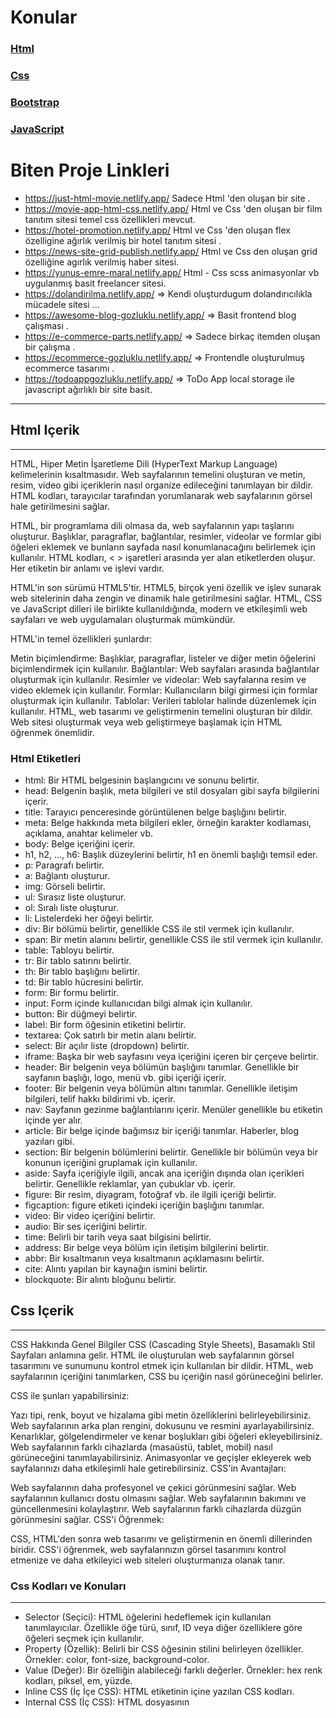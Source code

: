 # Konular

### [Html](#html-içerik)
### [Css](#css-içerik)
### [Bootstrap](#bootstrap-içerik)
### [JavaScript](#javascript-içerik)



# Biten Proje Linkleri 
- https://just-html-movie.netlify.app/   Sadece Html 'den oluşan bir site .
- https://movie-app-html-css.netlify.app/ Html ve Css 'den oluşan bir film tanıtım sitesi temel css özellikleri mevcut.
- https://hotel-promotion.netlify.app/ Html ve Css 'den oluşan flex özelligine ağırlık verilmiş bir hotel tanıtım sitesi .
- https://news-site-grid-publish.netlify.app/ Html ve Css den oluşan grid özelliğine agırlık verilmiş haber sitesi.
- https://yunus-emre-maral.netlify.app/  Html - Css scss animasyonlar vb  uygulanmış basit freelancer sitesi.
- https://dolandirilma.netlify.app/  => Kendi oluşturdugum dolandırıcılıkla mücadele sitesi ...
- https://awesome-blog-gozluklu.netlify.app/  => Basit frontend blog çalışması .
- https://e-commerce-parts.netlify.app/  => Sadece birkaç itemden oluşan bir çalışma .
- https://ecommerce-gozluklu.netlify.app/  => Frontendle oluşturulmuş  ecommerce tasarımı .
- https://todoappgozluklu.netlify.app/  => ToDo App local storage ile javascript ağırlıklı bir site basit.

---

## Html Içerik
---
HTML, Hiper Metin İşaretleme Dili (HyperText Markup Language) kelimelerinin kısaltmasıdır. Web sayfalarının temelini oluşturan ve metin, resim, video gibi içeriklerin nasıl organize edileceğini tanımlayan bir dildir. HTML kodları, tarayıcılar tarafından yorumlanarak web sayfalarının görsel hale getirilmesini sağlar.

HTML, bir programlama dili olmasa da, web sayfalarının yapı taşlarını oluşturur. Başlıklar, paragraflar, bağlantılar, resimler, videolar ve formlar gibi öğeleri eklemek ve bunların sayfada nasıl konumlanacağını belirlemek için kullanılır. HTML kodları, < > işaretleri arasında yer alan etiketlerden oluşur. Her etiketin bir anlamı ve işlevi vardır.

HTML'in son sürümü HTML5'tir. HTML5, birçok yeni özellik ve işlev sunarak web sitelerinin daha zengin ve dinamik hale getirilmesini sağlar. HTML, CSS ve JavaScript dilleri ile birlikte kullanıldığında, modern ve etkileşimli web sayfaları ve web uygulamaları oluşturmak mümkündür.

HTML'in temel özellikleri şunlardır:

Metin biçimlendirme: Başlıklar, paragraflar, listeler ve diğer metin öğelerini biçimlendirmek için kullanılır.
Bağlantılar: Web sayfaları arasında bağlantılar oluşturmak için kullanılır.
Resimler ve videolar: Web sayfalarına resim ve video eklemek için kullanılır.
Formlar: Kullanıcıların bilgi girmesi için formlar oluşturmak için kullanılır.
Tablolar: Verileri tablolar halinde düzenlemek için kullanılır.
HTML, web tasarımı ve geliştirmenin temelini oluşturan bir dildir. Web sitesi oluşturmak veya web geliştirmeye başlamak için HTML öğrenmek önemlidir.

### Html Etiketleri
- html: Bir HTML belgesinin başlangıcını ve sonunu belirtir.
- head: Belgenin başlık, meta bilgileri ve stil dosyaları gibi sayfa bilgilerini içerir.
- title: Tarayıcı penceresinde görüntülenen belge başlığını belirtir.
- meta: Belge hakkında meta bilgileri ekler, örneğin karakter kodlaması, açıklama, anahtar kelimeler vb.
- body: Belge içeriğini içerir.
- h1, h2, ..., h6: Başlık düzeylerini belirtir, h1 en önemli başlığı temsil eder.
- p: Paragrafı belirtir.
- a: Bağlantı oluşturur.
- img: Görseli belirtir.
- ul: Sırasız liste oluşturur.
- ol: Sıralı liste oluşturur.
- li: Listelerdeki her öğeyi belirtir.
- div: Bir bölümü belirtir, genellikle CSS ile stil vermek için kullanılır.
- span: Bir metin alanını belirtir, genellikle CSS ile stil vermek için kullanılır.
- table: Tabloyu belirtir.
- tr: Bir tablo satırını belirtir.
- th: Bir tablo başlığını belirtir.
- td: Bir tablo hücresini belirtir.
- form: Bir formu belirtir.
- input: Form içinde kullanıcıdan bilgi almak için kullanılır.
- button: Bir düğmeyi belirtir.
- label: Bir form öğesinin etiketini belirtir.
- textarea: Çok satırlı bir metin alanı belirtir.
- select: Bir açılır liste (dropdown) belirtir.
- iframe: Başka bir web sayfasını veya içeriğini içeren bir çerçeve belirtir.
- header: Bir belgenin veya bölümün başlığını tanımlar. Genellikle bir sayfanın başlığı, logo, menü vb. gibi içeriği içerir.
- footer: Bir belgenin veya bölümün altını tanımlar. Genellikle iletişim bilgileri, telif hakkı bildirimi vb. içerir.
- nav: Sayfanın gezinme bağlantılarını içerir. Menüler genellikle bu etiketin içinde yer alır.
- article: Bir belge içinde bağımsız bir içeriği tanımlar. Haberler, blog yazıları gibi.
- section: Bir belgenin bölümlerini belirtir. Genellikle bir bölümün veya bir konunun içeriğini gruplamak için kullanılır.
- aside: Sayfa içeriğiyle ilgili, ancak ana içeriğin dışında olan içerikleri belirtir. Genellikle reklamlar, yan çubuklar vb. içerir.
- figure: Bir resim, diyagram, fotoğraf vb. ile ilgili içeriği belirtir.
- figcaption: figure etiketi içindeki içeriğin başlığını tanımlar.
- video: Bir video içeriğini belirtir.
- audio: Bir ses içeriğini belirtir.
- time: Belirli bir tarih veya saat bilgisini belirtir.
- address: Bir belge veya bölüm için iletişim bilgilerini belirtir.
- abbr: Bir kısaltmanın veya kısaltmanın açıklamasını belirtir.
- cite: Alıntı yapılan bir kaynağın ismini belirtir.
- blockquote: Bir alıntı bloğunu belirtir.



## Css Içerik
---
CSS Hakkında Genel Bilgiler
CSS (Cascading Style Sheets), Basamaklı Stil Sayfaları anlamına gelir. HTML ile oluşturulan web sayfalarının görsel tasarımını ve sunumunu kontrol etmek için kullanılan bir dildir. HTML, web sayfalarının içeriğini tanımlarken, CSS bu içeriğin nasıl görüneceğini belirler.

CSS ile şunları yapabilirsiniz:

Yazı tipi, renk, boyut ve hizalama gibi metin özelliklerini belirleyebilirsiniz.
Web sayfalarının arka plan rengini, dokusunu ve resmini ayarlayabilirsiniz.
Kenarlıklar, gölgelendirmeler ve kenar boşlukları gibi öğeleri ekleyebilirsiniz.
Web sayfalarının farklı cihazlarda (masaüstü, tablet, mobil) nasıl görüneceğini tanımlayabilirsiniz.
Animasyonlar ve geçişler ekleyerek web sayfalarınızı daha etkileşimli hale getirebilirsiniz.
CSS'in Avantajları:

Web sayfalarının daha profesyonel ve çekici görünmesini sağlar.
Web sayfalarının kullanıcı dostu olmasını sağlar.
Web sayfalarının bakımını ve güncellenmesini kolaylaştırır.
Web sayfalarının farklı cihazlarda düzgün görünmesini sağlar.
CSS'i Öğrenmek:

CSS, HTML'den sonra web tasarımı ve geliştirmenin en önemli dillerinden biridir. CSS'i öğrenmek, web sayfalarınızın görsel tasarımını kontrol etmenize ve daha etkileyici web siteleri oluşturmanıza olanak tanır.

### Css Kodları ve Konuları
---
- Selector (Seçici): HTML öğelerini hedeflemek için kullanılan tanımlayıcılar. Özellikle öğe türü, sınıf, ID veya diğer özelliklere göre öğeleri seçmek için kullanılır.
- Property (Özellik): Belirli bir CSS öğesinin stilini belirleyen özellikler. Örnekler: color, font-size, background-color.
- Value (Değer): Bir özelliğin alabileceği farklı değerler. Örnekler: hex renk kodları, piksel, em, yüzde.
- Inline CSS (İç İçe CSS): HTML etiketinin içine yazılan CSS kodları.
- Internal CSS (İç CSS): HTML dosyasının <style> etiketi içine yazılan CSS kodları.
- External CSS (Harici CSS): CSS kodlarının ayrı bir dosyada (style.css gibi) saklandığı ve HTML dosyasına bağlandığı yöntem.
- Öncelik Sırası: Belirli bir öğenin birden fazla CSS kuralı varsa, öncelik sırası, son tanımlananın öncekileri geçersiz kılmasıdır (ID > sınıf > etiket > default).
- Box Model (Kutu Modeli): CSS'de her HTML öğesinin içeriği, kenar boşlukları (margin), dolgu (padding) ve kenarlık (border) olmak üzere dört bileşeni vardır.
- Display (Görüntüleme): Bir HTML öğesinin nasıl göründüğünü belirler. Örnekler: block, inline, inline-block.
- Pseudo Class (Yapay Sınıf): Belirli durumlar altında bir HTML öğesinin nasıl görüneceğini tanımlamak için kullanılan seçiciler. Örnekler: :hover, :active.
- Pseudo Elements (Yapay Öğeler): HTML öğelerinin belirli bir kısmına stillendirme uygulamak için kullanılan seçiciler. Örnekler: ::before, ::after.
- Transition (Geçiş): Belirli bir özelliğin belirli bir sürede nasıl değişeceğini tanımlayan CSS özelliği.
- Float (Yüzer): HTML öğelerini sayfa üzerinde sağa veya sola yüzmek için kullanılan bir CSS özelliği.
- Clearfix: Float özelliği uygulanan öğeleri temizlemek için kullanılan bir teknik.
- Box Shadow (Kutu Gölgeliği): Bir öğenin kenarlarına gölge efekti eklemek için kullanılan bir CSS özelliği.
- Font Family (Yazı Ailesi): Bir öğenin metin içeriği için kullanılacak yazı tipi ailesini belirlemek için kullanılır.
- Background (Arka Plan): Bir öğenin arka planını stilize etmek için kullanılır. Özellikler arasında background-color, background-image yer alır.
- Position (Konum): Bir öğenin belirli bir konumda yer almasını belirlemek için kullanılır. Özellikler arasında static, relative, absolute, fixed, sticky yer alır.
- Transform (Dönüşüm): Bir öğenin boyutunu, şeklini veya konumunu değiştirmek için kullanılır. Özellikler arasında translate, rotate, scale yer alır.
- Sticky Position (Yapışkan Konum): Relative gibi davranır, ancak aşağı kaydırıldığında sabitlenir ve ekrandan kaybolmaz, tekrar yukarı kaydırıldığında normal davranışına döner.
- Icon Ekleme: Font Awesome gibi kütüphanelerden icon eklemek için i etiketi kullanılır. Örneğin: <i class="fas fa-home"></i>.
- Background Opacity (Arka Plan Saydamlığı): Background renginin saydamlığını ayarlamak için opacity özelliği kullanılır. Örneğin: background-color: rgba(255, 0, 0, 0.5); (0 ile 1 arasında bir değer).
- Background Gradients (Arka Plan Gradyanları): CSS ile arka plana gradyanlar (geçişler) eklemek için linear-gradient, radial-gradient, conic-gradient gibi fonksiyonlar kullanılır.
- Background Image (Arka Plan Resmi): Bir öğenin arka planına resim eklemek için background-image özelliği kullanılır.
- Clip-path (Kırpma Yolu): Bir öğenin şeklini kırpma yolu belirleyerek değiştirmek için kullanılır. Örneğin: clip-path: polygon(0 0, 100% 0, 100% 90%, 0 100%);.
- Attribute Selector (Özellik Seçici): HTML öğelerini belirli özelliklere göre seçmek için kullanılır. Örneğin: [title], [class^="active"], [data-target="menu"].
- Responsive Tasarım (Duyarlı Tasarım): Farklı cihaz ve ekran boyutlarına uyum sağlayacak şekilde tasarım yapmak için media queries kullanılır.
- Flexbox: CSS'de yer alan bir layout modelidir ve elemanların dizilimini kontrol etmek için kullanılır. Örnek özellikler: display: flex, flex-direction, justify-content, align-items, flex-grow, flex-basis, order.
- CSS Degişken Tanımlama (CSS Variables): Değişkenler CSS'de tanımlanabilir ve tekrar kullanılabilir. Örnek: :root { --primary-color: #ff0000; }.
- Media Queries (Ortam Sorguları): Farklı cihazlara uyumlu tasarımlar oluşturmak için kullanılır. Ekran genişliği, cihaz türü gibi faktörlere göre stillendirme yapmayı sağlar.
- Font Awesome Icons: Proje ve web sitelerinde ikonları kolayca kullanmak için Font Awesome gibi ikon kütüphaneleri tercih edilebilir.
- CSS Grid : Layout oluşturmak için kullanılan güçlü bir CSS özelliğidir. Özelleştirilmiş satır ve sütunlar oluşturarak içerikleri yerleştirmeye izin verir.
- Css Animation : Css animate kütüphanesini   kullanabilirsin derin bir konu arastır ...


## Bootstrap Içerik
Renkler ve Yazı Stilleri
- text-primary: Yazının rengini değiştirir.
- btn btn-danger veya btn btn-outline-danger: Butonların rengini belirler.
- btn-lg: Büyük butonlar oluşturur.
- btn-block: Butonları satır boyunca genişletir.
- text-muted: Soluk bir yazı rengi oluşturur.
- lead: Paragraf okunabilirliğini artırır.
- text-lowercase: Yazıları küçük harfe dönüştürür.
- text-uppercase: Yazıları büyük harfe dönüştürür.
- fs-4: Font büyüklüğünü belirler.
- fw-bold: Yazının kalınlığını kalın yapar.
- bg-success: Zemin rengini belirler.
- shadow: Gölge efekti ekler.
- rounded-pill: Köşeleri yuvarlatır.
- badge: Yazıyı rozet şekline dönüştürür.
- bg-gradient: Geçişli bir arka plan rengi oluşturur.
- w-25: Satırın %25'ini kaplar.
- mt-2: Margin top ekler.
- m, p: Margin ve padding değerlerini belirler.
- {property}{sides}-size: Margin ve padding değerlerini belirler.
- Random resimler için uygun sayfalar bulunabilir.
- Listeler ve tablolar için Bootstrap dokümantasyonuna bakılabilir.
- active: Bir öğeyi seçili hale getirir.
- Navbar bileşenleri navbar-expand-md ile genişleyebilir.
- Collapse ve accordion bileşenleri kullanılabilir.
- Carousel bileşeni ile döner bir görsel galerisi oluşturulabilir.
- Modal, dropdown, offcanvas, scrollspy gibi bileşenler kolayca kullanılabilir.
- Flexbox ile yapılmış bileşenlerde ms-auto gibi margin değerleri kullanılabilir.
- Formlar, Bootstrap'un kaliteli görünümü ile kullanılabilir.

## JavaScript Içerik
- Terminalde node script.js komutu ile JavaScript dosyasını Node.js ile derleyebilirsiniz
- Değişken tanımlarken boşluk olmamalıdır ve sayı ile başlamamalıdır.
- var yerine modern standartlarda genellikle let kullanılır.
- Bir string'i sayıya dönüştürmek için Number() kullanılır.ParseInt vb..
- Örneğin: let sayi = "20"; let sayiNumber = Number(sayi);
- +, -, *, /, % gibi operatörler aritmetik işlemler için kullanılır.
- a++ bir artırma operatörüdür.
- =, +=, -= gibi atama operatörleri bulunur.
- ===, ==, >=, <=, !==, != gibi operatörlerle karşılaştırma yapılır.
- if, else, else if kullanarak koşullu ifadeler oluşturulabilir.
- Mantıksal operatörler olarak && (ve) ve || (veya) kullanılır.
- Backtick `Adım ${ad} Soyadım ${soyad} .`
- charAt(), toLowerCase(), length, slice(), substring(), trim(), indexOf(), split() gibi string metodları bulunur.
- Math.random() gibi birçok matematiksel fonksiyon bulunur. /Tarih işlemleri için Date() kullanılır.
- toString(), join(), pop(), shift(), push(), unshift(), concat(), splice() gibi dizi metodları bulunur.
- Nesne tanımlarken key value çiftleri kullanılır.
- for, while, do-while gibi döngüler kullanılabilir.
- classtan türetilmiş nesne üzeirnden cagırıyorsak method classa baglı olmadan cagırıyorsak fonksiyon   
- Değişkenlerin erişim alanlarını belirler. var ile tanımlarsan her kapsamdan gözükür ! .
- let ile tanımlanan değişkenler blok kapsamında kalır


